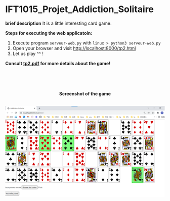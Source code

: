 # IFT1015_Projet_Addiction_Solitaire
**brief description**
It is a little interesting card game.

**Steps for executing the web applicatoin:**
1. Execute program `serveur-web.py` with `linux > python3 serveur-web.py`
2. Open your browser and visit [http://localhost:8000/tp2.html](http://localhost:8000/tp2.html)
3. Let us play ^^ !

**Consult [tp2.pdf](tp2.pdf) for more details about the game!**

<br>
<br>
<br>


<b>
<p align = "center"> Screenshot of the game
</b>

<br>
<br>

![Addiction solitaire](game.png)

